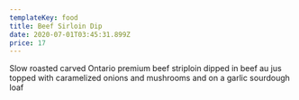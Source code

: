```yaml
---
templateKey: food
title: Beef Sirloin Dip
date: 2020-07-01T03:45:31.899Z
price: 17
---
```


Slow roasted carved Ontario premium beef striploin dipped in beef au jus topped with caramelized onions and mushrooms and on a garlic sourdough loaf
